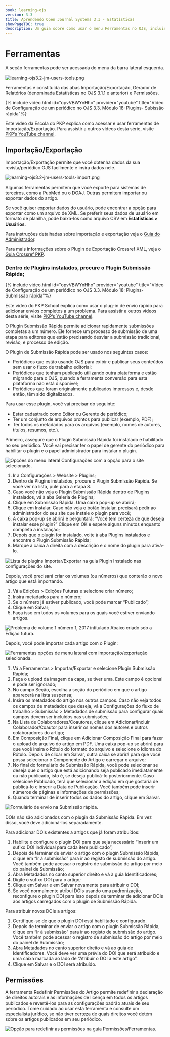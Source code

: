 ```yaml
---
book: learning-ojs
version: 3.3
title: Aprendendo Open Journal Systems 3.3 - Estatísticas
showPageTOC: true
description: Um guia sobre como usar o menu Ferramentas no OJS, incluindo as funções Importar/Exportar e Submissão rápida.
---
```


# Ferramentas

A seção ferramentas pode ser acessada do menu da barra lateral esquerda.

![learning-ojs3.2-jm-users-tools.png](./assets/learning-ojs3.2-jm-users-tools.png)

Ferramentas é constituída das abas Importação/Exportação, Gerador de Relatórios (denominada Estatísticas no OJS 3.1.1 e anterior) e Permissões.

{% include video.html id="opvVBWYnHho" provider="youtube" title="Vídeo de Configuração de um periódico no OJS 3.3. Módulo 18: Plugins- Subissão rápida"%}

Este vídeo da Escola do PKP explica como acessar e usar ferramentas de Importação/Exportação. Para assistir a outros vídeos desta série, visite [PKP’s YouTube channel](https://www.youtube.com/playlist?list=PLg358gdRUrDVTXpuGXiMgETgnIouWoWaY).

## Importação/Exportação

Importação/Exportação permite que você obtenha dados da sua revista/periódico OJS facilmente e insira dados nele.

![learning-ojs3.2-jm-users-tools-import.png](./assets/learning-ojs3.2-jm-users-tools-import.png)

Algumas ferramentas permitem que você exporte para sistemas de terceiros, como a PubMed ou o DOAJ. Outras permitem importar ou exportar dados do artigo.

Se você quiser exportar dados do usuário, pode encontrar a opção para exportar como um arquivo de XML. Se preferir seus dados de usuário em formato de planilha, pode baixá-los como arquivo CSV em **Estatísticas > Usuários**.

Para instruções detalhadas sobre importação e exportação veja o [Guia do Administrador](https://docs.pkp.sfu.ca/admin-guide/en/data-import-and-export).

Para mais informações sobre o Plugin de Exportação Crossref XML, veja o [Guia Crossref PKP](https://docs.pkp.sfu.ca/crossref-ojs-manual/en/).

### Dentro de Plugins instalados, procure o Plugin Submissão Rápida;

{% include video.html id="opvVBWYnHho" provider="youtube" title="Vídeo de Configuração de um periódico no OJS 3.3. Módulo 18: Plugins- Submissão rápida"%}

Este vídeo do PKP School explica como usar o plug-in de envio rápido para adicionar envios completos a um problema. Para assistir a outros vídeos desta série, visite [PKP’s YouTube channel](https://www.youtube.com/playlist?list=PLg358gdRUrDVTXpuGXiMgETgnIouWoWaY).

O Plugin Submissão Rápida permite adicionar rapidamente submissões completas a um número. Ele fornece um processo de submissão de uma etapa para editores que estão precisando desviar a submissão tradicional, revisão, e processo de edição.

O Plugin de Submissão Rápida pode ser usado nos seguintes casos:

* Periódicos que estão usando OJS para exibir e publicar seus conteúdos sem usar o fluxo de trabalho editorial;
* Periódicos que tenham publicado utilizando outra plataforma e estão migrando para o OJS, quando a ferramenta conversão para esta plataforma não está disponível;
* Periódicos que foram originalmente publicados impressos e, desde então, têm sido digitalizados.

Para usar esse plugin, você vai precisar do seguinte:

* Estar cadastrado como Editor ou Gerente de periódico;
* Ter um conjunto de arquivos prontos para publicar (exemplo, PDF);
* Ter todos os metadados para os arquivos (exemplo, nomes de autores, títulos, resumos, etc.).

Primeiro, assegure que o Plugin Submissão Rápida foi instalado e habilitado no seu periódico.  Você vai precisar ter o papel de gerente do periódico para habilitar o plugin e o papel administrador para instalar o plugin.

![Opções do menu lateral Configurações com a opção para o site selecionado.](./assets/find-plugins.png)

1. Ir a Configurações > Website > Plugins;
2. Dentro de Plugins instalados, procure o Plugin Submissão Rápida.  Se você ver na lista, pule para a etapa 8.
3. Caso você não veja o Plugin Submissão Rápida dentro de Plugins instalados, vá à aba Galeria de Plugins;
4. Clique em Submissão Rápida. Uma caixa pop-up se abrirá;
5. Clique em Instalar.  Caso não veja o botão Instalar, precisará pedir ao administrador do seu site que instale o plugin para você;
6. A caixa pop-up se abrirá e perguntará: “Você tem certeza de que deseja instalar esse plugin?”  Clique em OK e espere alguns minutos enquanto completa a instalação;
7. Depois que o plugin for instalado, volte à aba Plugins instalados e encontre o Plugin Submissão Rápida;
8. Marque a caixa à direita com a descrição e o nome do plugin para ativá-lo.

![Lista de plugins Importar/Exportar na guia Plugin Instalado nas configurações do site.](./assets/enabled-import-plugins.png)

Depois, você precisará criar os volumes (ou números) que conterão o novo artigo que está importando.

1. Vá a Edições > Edições Futuras e selecione criar número;
2. Insira metadados para o número;
3. Se o número já estiver publicado, você pode marcar “Publicado”;
4. Clique em Salvar;
5. Faça isso em todos os volumes para os quais você estiver enviando artigos.

![Problema de volume 1 número 1, 2017 intitulado Abaixo criado sob a Ediçao futura.](./assets/create-issue.png)

Depois, você pode importar cada artigo com o Plugin:

![Ferramentas opções de menu lateral com importação/exportação selecionada.](./assets/import-plugins.png)

1. Vá a Ferramentas > Importar/Exportar e selecione Plugin Submissão Rápida;
2. Faça o upload da imagem da capa, se tiver uma.  Este campo é opcional e pode ser ignorado;
3. No campo Seção, escolha a seção do periódico em que o artigo aparecerá na lista suspensa;
4. Insira os metadados do artigo nos outros campos. Caso não veja todos os campos de metadados que deseja, vá a Configurações do fluxo de trabalho > Submissão > Metadados de submissão para configurar quais campos devem ser incluídos nas submissões;
5. Na Lista de Colaboradores/Coautores, clique em Adicionar/Incluir Colaborador/Coautor para inserir os nomes dos autores e outros colaboradores do artigo;
6. Em Composição Final, clique em Adicionar Composição Final para fazer o upload do arquivo do artigo em PDF.  Uma caixa pop-up se abrirá para que você insira o Rótulo do formato do arquivo e selecione o Idioma do Rótulo.  Depois de clicar em Salvar, outra caixa se abrirá para que você possa selecionar o Componente do Artigo e carregar o arquivo;
7. No final do formulário de Submissão Rápida, você pode selecionar se deseja que o artigo que está adicionando seja publicado imediatamente ou não publicado, isto é, se deseja publicá-lo posteriormente. Caso selecione Publicado, terá que selecionar a edição em que gostaria de publicá-lo e inserir a Data de Publicação. Você também pode inserir números de páginas e informações de permissões;
8. Quando terminar de inserir todos os dados do artigo, clique em Salvar.

![Formulário de envio na Submissão rápida.](./assets/quick-submit-plugin-2.png)

DOIs não são adicionados com o plugin da Submissão Rápida. Em vez disso, você deve adicioná-los separadamente.

Para adicionar DOIs existentes a artigos que já foram atribuídos:

1. Habilite e configure o plugin DOI para que seja necessário “Inserir um sufixo DOI individual para cada item publicado”;
2. Depois de terminar de enviar o artigo com o plugin Submissão Rápida, clique em “Ir à submissão” para ir ao registo de submissão do artigo. Você também pode acessar o registro de submissão do artigo por meio do painel de Submissão;
3. Abra Metadados no canto superior direito e vá à guia Identificadores;
4. Digite o sufixo DOI para o artigo;
5. Clique em Salvar e em Salvar novamente para atribuir o DOI;
6. Se você normalmente atribui DOIs usando uma padronização, reconfigure o plugin DOI para isso depois de terminar de adicionar DOIs aos artigos carregados com o plugin de Submissão Rápida.

Para atribuir novos DOIs a artigos:

1. Certifique-se de que o plugin DOI está habilitado e configurado.
2. Depois de terminar de enviar o artigo com o plugin Submissão Rápida, clique em “Ir à submissão” para ir ao registo de submissão do artigo. Você também pode acessar o registro de submissão do artigo por meio do painel de Submissão;
3. Abra Metadados no canto superior direito e vá ao guia de Identificadores. Você deve ver uma prévia do DOI que será atribuído e uma caixa marcada ao lado de “Atribuir o DOI a este artigo”.
4. Clique em Salvar e o DOI será atribuído.

## Permissões

A ferramenta Redefinir Permissões do Artigo permite redefinir a declaração de direitos autorais e as informações de licença em todos os artigos publicados e revertê-los para as configurações padrão atuais de seu periódico. Tome cuidado ao usar esta ferramenta e consulte um especialista jurídico, se não tiver certeza de quais direitos você detém sobre os artigos publicados em seu periódico.

![Opção para redefinir as permissões na guia Permissões/Ferramentas.](./assets/learning-ojs3.2-jm-users-tools-permissions.png)
